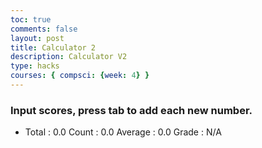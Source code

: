 ```yaml
---
toc: true
comments: false
layout: post
title: Calculator 2
description: Calculator V2
type: hacks
courses: { compsci: {week: 4} }
---
```


<!-- Help Message -->
<h3>Input scores, press tab to add each new number.</h3>
<!-- Totals -->
<ul>
<li>
    Total : <span id="total">0.0</span>
    Count : <span id="count">0.0</span>
    Average : <span id="average">0.0</span>
    Grade : <span id="grade">N/A</span>
</li>
</ul>
<!-- Rows added using scores ID -->
<div id="scores">
    <!-- javascript generated inputs -->
</div>

<script>
// Executes on input event and calculates totals
function calculator(event) {
    var key = event.key;
    // Check if the pressed key is the "Tab" key (key code 9) or "Enter" key (key code 13)
    if (key === "Tab" || key === "Enter") { 
        event.preventDefault(); // Prevent default behavior (tabbing to the next element)
   
        var array = document.getElementsByName('score'); // setup array of scores
        var total = 0;  // running total
        var count = 0;  // count of input elements with valid values

        for (var i = 0; i < array.length; i++) {  // iterate through array
            var value = array[i].value;
            if (parseFloat(value)) {
                var parsedValue = parseFloat(value);
                total += parsedValue;  // add to running total
                count++;
            }
        }

        // update totals
        document.getElementById('total').innerHTML = total.toFixed(2); // show two decimals
        document.getElementById('count').innerHTML = count;

        if (count > 0) {
            var average = (total / count).toFixed(2);
            document.getElementById('average').innerHTML = (total / count).toFixed(2);
            document.getElementById('grade').innerHTML = calculateGrade(parseFloat(average));
        } else {
        } else {
            document.getElementById('average').innerHTML = "0.0";
            document.getElementById('grade').innerHTML = "N/A";
        }

        // adds newInputLine, only if all array values satisfy parseFloat 
        if (count === document.getElementsByName('score').length) {
            newInputLine(count); // make a new input line
        }
    }
}

// Calculates a letter grade based on the average score
function calculateGrade(average) {
    if (average >= 90) {
        return 'A';
    } else if (average >= 80) {
        return 'B';
    } else if (average >= 70) {
        return 'C';
    } else if (average >= 60) {
        return 'D';
    } else {
        return 'F';
    }
}

// Creates a new input box
function newInputLine(index) {

    // Add a label for each score element
    var title = document.createElement('label');
    title.htmlFor = index;
    title.innerHTML = index + ". ";    
    document.getElementById("scores").appendChild(title); // add to HTML

    // Setup score element and attributes
    var score = document.createElement("input"); // input element
    score.id =  index;  // id of input element
    score.onkeydown = calculator // Each key triggers event (using function as a value)
    score.type = "number"; // Use text type to allow typing multiple characters
    score.name = "score";  // name is used to group all "score" elements (array)
    score.style.textAlign = "right";
    score.style.width = "5em";
    document.getElementById("scores").appendChild(score);  // add to HTML

    // Create and add blank line after input box
    var br = document.createElement("br");  // line break element
    document.getElementById("scores").appendChild(br); // add to HTML

    // Set focus on the new input line
    document.getElementById(index).focus();
}

// Attach the event handler to the document body
document.addEventListener('keydown', function(event) {
    var key = event.key;
    if (key === "Tab" || key === "Enter") {
        calculator(event);
    }
});



// Creates 1st input box on Window load
newInputLine(0);

</script>